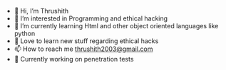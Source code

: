 
- 👋 Hi, I’m Thrushith
- 👀 I’m interested in Programming and ethical hacking
- 🌱 I’m currently learning Html and other object oriented languages like python
- 💞️ Love to learn new stuff regarding ethical hacks 
- 📫 How to reach me thrushith2003@gmail.com
- 📖 Currently working on penetration tests

<!---
Thrushith/Thrushith is a ✨ special ✨ repository because its `README.md` (this file) appears on your GitHub profile.
You can click the Preview link to take a look at your changes.
--->
